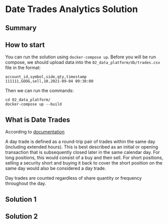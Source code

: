 # Date Trades Analytics Solution

## Summary



## How to start

You can run the solution using `docker-compose up`. Before you will be run compose, we should upload data into the `02_data_platform/db/trades.csv` file in the format:

```
account_id,symbol,side,qty,timestamp
111111,GOOG,sell,10,2021-09-04 09:30:00
```
Then we can run the commands:

```
cd 02_data_platform/
docker-compose up --build
```

## What is Date Trades 
According to [documentation](https://docs.alpaca.markets/docs/user-protection)

A day trade is defined as a round-trip pair of trades within the same day (including extended hours). This is best described as an initial or opening transaction that is subsequently closed later in the same calendar day. For long positions, this would consist of a buy and then sell. For short positions, selling a security short and buying it back to cover the short position on the same day would also be considered a day trade.

Day trades are counted regardless of share quantity or frequency throughout the day.

## Solution 1


## Solution 2
